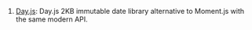 1.  [Day.js](https://github.com/iamkun/dayjs): Day.js 2KB immutable date library alternative to Moment.js with the same modern API.
